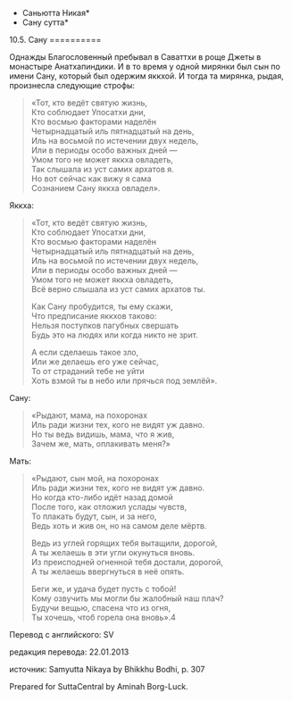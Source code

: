 * Саньютта Никая*
* Сану сутта*

10\.5\. Сану
\=\=\=\=\=\=\=\=\=\=

Однажды Благословенный пребывал в Саваттхи в роще Джеты в монастыре Анатхапиндики\. И в то время у одной мирянки был сын по имени Сану, который был одержим яккхой\. И тогда та мирянка, рыдая, произнесла следующие строфы:

> «Тот, кто ведёт святую жизнь,  
> Кто соблюдает Упосатхи дни,  
> Кто восмью факторами наделён  
> Четырнадцатый иль пятнадцатый на день,  
> Иль на восьмой по истечении двух недель,  
> Или в периоды особо важных дней —  
> Умом того не может яккха овладеть,  
> Так слышала из уст самих архатов я\.  
> Но вот сейчас как вижу я сама  
> Сознанием Сану яккха овладел»\.

Яккха:
> «Тот, кто ведёт святую жизнь,  
> Кто соблюдает Упосатхи дни,  
> Кто восмью факторами наделён  
> Четырнадцатый иль пятнадцатый на день,  
> Иль на восьмой по истечении двух недель,  
> Или в периоды особо важных дней —  
> Умом того не может яккха овладеть,  
> Всё верно слышала из уст самих архатов ты\.  
>   
> Как Сану пробудится, ты ему скажи,  
> Что предписание яккхов таково:  
> Нельзя поступков пагубных свершать  
> Будь это на людях или когда никто не зрит\.  
>   
> А если сделаешь такое зло,  
> Или же делаешь его уже сейчас,  
> То от страданий тебе не уйти  
> Хоть взмой ты в небо или прячься под землёй»\.

Сану:

> «Рыдают, мама, на похоронах  
> Иль ради жизни тех, кого не видят уж давно\.  
> Но ты ведь видишь, мама, что я жив,  
> Зачем же, мать, оплакивать меня?»

Мать:
> «Рыдают, сын мой, на похоронах  
> Иль ради жизни тех, кого не видят уж давно\.  
> Но когда кто\-либо идёт назад домой  
> После того, как отложил услады чувств,  
> То плакать будут, сын, и за него,  
> Ведь хоть и жив он, но на самом деле мёртв\.  
>   
> Ведь из углей горящих тебя вытащили, дорогой,  
> А ты желаешь в эти угли окунуться вновь\.  
> Из преисподней огненной тебя достали, дорогой,  
> А ты желаешь ввергнуться в неё опять\.  
>   
> Беги же, и удача будет пусть с тобой\!  
> Кому озвучить мы могли бы жалобный наш плач?  
> Будучи вещью, спасена что из огня,  
> Ты хочешь, чтоб горела она вновь»\.4

Перевод с английского: SV

редакция перевода: 22\.01\.2013

источник: Samyutta Nikaya by Bhikkhu Bodhi, p\. 307

Prepared for SuttaCentral by Aminah Borg\-Luck\.